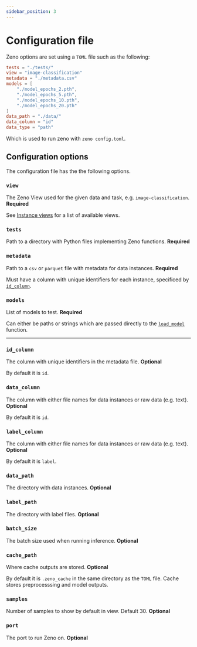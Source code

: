 ```yaml
---
sidebar_position: 3
---
```


# Configuration file

Zeno options are set using a `TOML` file such as the following:

```toml title="Example TOML configuration for an image classification task"
tests = "./tests/"
view = "image-classification"
metadata = "./metadata.csv"
models = [
	"./model_epochs_2.pth",
	"./model_epochs_5.pth",
	"./model_epochs_10.pth",
	"./model_epochs_20.pth"
]
data_path = "./data/"
data_column = "id"
data_type = "path"
```

Which is used to run zeno with `zeno config.toml`.

## Configuration options

The configuration file has the the following options.

### `view`

The Zeno View used for the given data and task, e.g. `image-classification`. **Required**

See [Instance views](/docs/views) for a list of available views.

### `tests`

Path to a directory with Python files implementing Zeno functions. **Required**

### `metadata`

Path to a `csv` or `parquet` file with metadata for data instances. **Required**

Must have a column with unique identifiers for each instance, specificed by [`id_column`](/docs/configuration#id_column).

### `models`

List of models to test. **Required**

Can either be paths or strings which are passed directly to the [`load_model`](/docs/api#Predict) function.

---

### `id_column`

The column with unique identifiers in the metadata file. **Optional**

By default it is `id`.

### `data_column`

The column with either file names for data instances or raw data (e.g. text). **Optional**

By default it is `id`.

### `label_column`

The column with either file names for data instances or raw data (e.g. text). **Optional**

By default it is `label`.

### `data_path`

The directory with data instances. **Optional**

### `label_path`

The directory with label files. **Optional**

### `batch_size`

The batch size used when running inference. **Optional**

### `cache_path`

Where cache outputs are stored. **Optional**

By default it is `.zeno_cache` in the same directory as the `TOML` file. Cache stores preprocesssing and model outputs.

### `samples`

Number of samples to show by default in view. Default 30. **Optional**

### `port`

The port to run Zeno on. **Optional**
